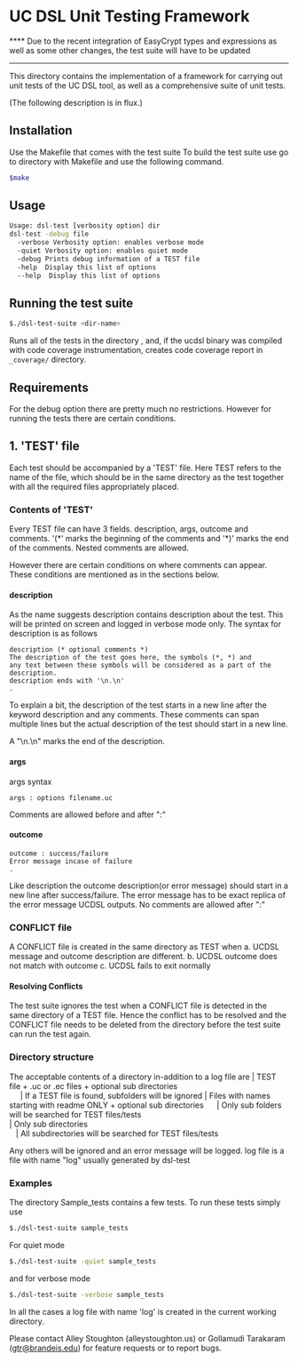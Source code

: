 # UC DSL Unit Testing Framework

**** Due to the recent integration of EasyCrypt types and expressions
as well as some other changes, the test suite will have to be updated
****

This directory contains the implementation of a framework for carrying
out unit tests of the UC DSL tool, as well as a comprehensive suite of
unit tests.

(The following description is in flux.)

## Installation

Use the Makefile that comes with the test suite
To build the test suite use go to directory with Makefile and use
the following command.

```bash
$make
```

## Usage

```bash
Usage: dsl-test [verbosity option] dir
dsl-test -debug file
  -verbose Verbosity option: enables verbose mode
  -quiet Verbosity option: enables quiet mode
  -debug Prints debug information of a TEST file
  -help  Display this list of options
  --help  Display this list of options
```

## Running the test suite
```bash
$./dsl-test-suite <dir-name>
```

Runs all of the tests in the directory <dir-name>,
and, if the ucdsl binary was compiled with code coverage instrumentation,
creates code coverage report in `_coverage/` directory.


## Requirements
For the debug option there are pretty much no restrictions.
However for running the tests there are certain conditions.

## 1. 'TEST' file
Each test should be accompanied by a 'TEST' file. Here TEST
refers to the name of the file, which should be in the same directory
as the test together with all the required files appropriately placed.

### Contents of 'TEST'
Every TEST file can have 3 fields. description, args, outcome and comments.
'(\*' marks the beginning of the comments and '\*)' marks the end of the comments.
Nested comments are allowed.

However there are certain conditions on where comments can appear.
These conditions are mentioned as in the sections below.

#### description
As the name suggests description contains description about the test.
This will be printed on screen and logged in verbose mode only.
The syntax for description is as follows

```
description (* optional comments *)
The description of the test goes here, the symbols (*, *) and 
any text between these symbols will be considered as a part of the description.
description ends with '\n.\n'
.
```

To explain a bit, the description of the test starts in a new line after
the keyword description and any comments. These comments can span multiple lines
but the actual description of the test should start in a new line.

A "\n.\n" marks the end of the description.


#### args
args syntax
```
args : options filename.uc
```

Comments are allowed before and after ":"

#### outcome

```
outcome : success/failure
Error message incase of failure
.
```

Like description the outcome description(or error message) should start in
a new line after success/failure. The error message has to be exact replica
of the error message UCDSL outputs. No comments are allowed after ":"

### CONFLICT file

A CONFLICT file is created in the same directory as TEST when 
a. UCDSL message and outcome description are different.
b. UCDSL outcome does not match with outcome
c. UCDSL fails to exit normally

#### Resolving Conflicts
The test suite ignores the test when a CONFLICT file is detected in the
same directory of a TEST file. Hence the conflict has to be resolved and the CONFLICT
file needs to be deleted from the directory before the test suite can run the test again.

### Directory structure

The acceptable contents of a directory in-addition to a log file are
  | TEST file + .uc or .ec files + optional sub directories            
  &nbsp; &nbsp; &nbsp;| If a TEST file is found, subfolders will be ignored
  | Files with names starting with readme ONLY + optional sub directories
   &nbsp; &nbsp; &nbsp;| Only sub folders will be searched for TEST files/tests        
  | Only sub directories               
   &nbsp;&nbsp;&nbsp;| All subdirectories will be searched for TEST files/tests
   
  Any others will be ignored and an error message will be logged. 
  log file is a file with name "log" usually generated by dsl-test

### Examples

The directory Sample_tests contains a few tests. To run these tests simply use

```bash
$./dsl-test-suite sample_tests
```

For quiet mode 
```bash
$./dsl-test-suite -quiet sample_tests
```
and for verbose mode
```bash
$./dsl-test-suite -verbose sample_tests
```
In all the cases a log file with name 'log' is created in the current
working directory.

Please contact Alley Stoughton (alleystoughton.us) or Gollamudi Tarakaram (gtr@brandeis.edu)
for feature requests or to report bugs.



